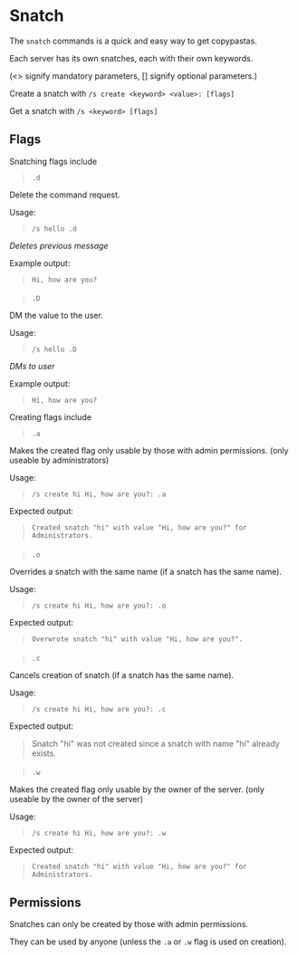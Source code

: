 # Snatch #

The `snatch` commands is a quick and easy way to get copypastas. 

Each server has its own snatches, each with their own keywords.

(<> signify mandatory parameters, [] signify optional parameters.)

Create a snatch with
`/s create <keyword> <value>: [flags]`

Get a snatch with
`/s <keyword> [flags]`

## Flags ##

Snatching flags include

>  `.d`

Delete the command request.

Usage:
> `/s hello .d`

*Deletes previous message*

Example output:
> `Hi, how are you?`

#### ####

> `.D`

DM the value to the user.

Usage:
> `/s hello .D`

*DMs to user*

Example output:
> `Hi, how are you?`



Creating flags include

> `.a`

Makes the created flag only usable by those with admin permissions. (only useable by administrators)

Usage:
> `/s create hi Hi, how are you?: .a`

Expected output:
> `Created snatch "hi" with value "Hi, how are you?" for Administrators.`

#### ####

> `.o`

Overrides a snatch with the same name (if a snatch has the same name).

Usage:
> `/s create hi Hi, how are you?: .o`

Expected output:
> `Overwrote snatch "hi" with value "Hi, how are you?".`

#### ####

> `.c`

Cancels creation of snatch (if a snatch has the same name).

Usage:
> `/s create hi Hi, how are you?: .c`

Expected output:
> Snatch "hi" was not created since a snatch with name "hi" already exists.

#### ####

> `.w`

Makes the created flag only usable by the owner of the server. (only useable by the owner of the server)

Usage:
> `/s create hi Hi, how are you?: .w`

Expected output:
> `Created snatch "hi" with value "Hi, how are you?" for Administrators.`



## Permissions ##

Snatches can only be created by those with admin permissions. 

They can be used by anyone (unless the `.a` or `.w` flag is used on creation).